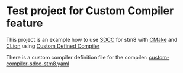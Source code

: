 Test project for Custom Compiler feature
===

This project is an example how to use [SDCC](http://sdcc.sourceforge.net/) for stm8
with [CMake](https://cmake.org/) and [CLion](https://www.jetbrains.com/clion/)
using [Custom Defined Compiler](https://blog.jetbrains.com/clion/2021/10/clion-2021-3-eap-custom-compiler/)

There is a custom compiler definition file for the compiler: [custom-compiler-sdcc-stm8.yaml](custom-compiler-sdcc-stm8.yaml)
